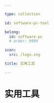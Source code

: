 ```yaml
---

type: collection

id: software-pc-tool

belong:
  id: software-pc
  # order: 9999

icon:
  src: /logo.svg

title: 实用工具

---
```


# 实用工具

<ShowBreadcrumb />

<ShowResources />
